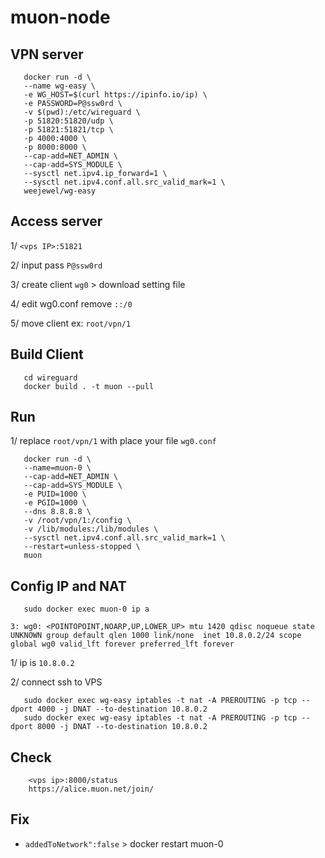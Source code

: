 # muon-node

## VPN server

       docker run -d \
       --name wg-easy \
       -e WG_HOST=$(curl https://ipinfo.io/ip) \
       -e PASSWORD=P@ssw0rd \
       -v $(pwd):/etc/wireguard \
       -p 51820:51820/udp \
       -p 51821:51821/tcp \
       -p 4000:4000 \
       -p 8000:8000 \
       --cap-add=NET_ADMIN \
       --cap-add=SYS_MODULE \
       --sysctl net.ipv4.ip_forward=1 \
       --sysctl net.ipv4.conf.all.src_valid_mark=1 \
       weejewel/wg-easy
       
## Access server
1/ `<vps IP>:51821`  

2/ input pass `P@ssw0rd`

3/ create client `wg0` > download setting file  

4/ edit wg0.conf remove `::/0`     

5/ move client ex: `root/vpn/1`

## Build Client

       cd wireguard
       docker build . -t muon --pull
## Run
1/ replace `root/vpn/1` with place your file `wg0.conf`

       docker run -d \
       --name=muon-0 \
       --cap-add=NET_ADMIN \
       --cap-add=SYS_MODULE \
       -e PUID=1000 \
       -e PGID=1000 \
       --dns 8.8.8.8 \
       -v /root/vpn/1:/config \
       -v /lib/modules:/lib/modules \
       --sysctl net.ipv4.conf.all.src_valid_mark=1 \
       --restart=unless-stopped \
       muon
        
## Config IP and NAT

       sudo docker exec muon-0 ip a

`3: wg0: <POINTOPOINT,NOARP,UP,LOWER_UP> mtu 1420 qdisc noqueue state UNKNOWN group default qlen 1000
link/none 
inet 10.8.0.2/24 scope global wg0
valid_lft forever preferred_lft forever`

1/ ip is `10.8.0.2`

2/ connect ssh to VPS

       sudo docker exec wg-easy iptables -t nat -A PREROUTING -p tcp --dport 4000 -j DNAT --to-destination 10.8.0.2
       sudo docker exec wg-easy iptables -t nat -A PREROUTING -p tcp --dport 8000 -j DNAT --to-destination 10.8.0.2
## Check 
        <vps ip>:8000/status
        https://alice.muon.net/join/

## Fix 
* `addedToNetwork":false` > docker restart muon-0

